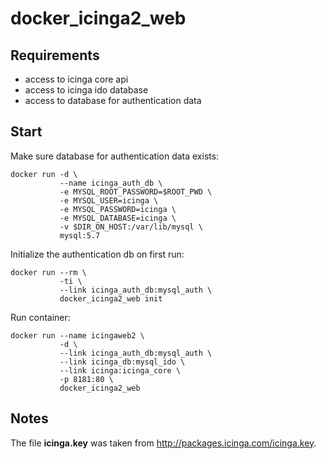 # docker_icinga2_web

## Requirements

 * access to icinga core api
 * access to icinga ido database
 * access to database for authentication data
 
## Start

Make sure database for authentication data exists:
```
docker run -d \
           --name icinga_auth_db \
           -e MYSQL_ROOT_PASSWORD=$ROOT_PWD \ 
           -e MYSQL_USER=icinga \ 
           -e MYSQL_PASSWORD=icinga \ 
           -e MYSQL_DATABASE=icinga \ 
           -v $DIR_ON_HOST:/var/lib/mysql \
           mysql:5.7
```

Initialize the authentication db on first run:
```
docker run --rm \
           -ti \ 
           --link icinga_auth_db:mysql_auth \
           docker_icinga2_web init
```

Run container:
```
docker run --name icingaweb2 \ 
           -d \
           --link icinga_auth_db:mysql_auth \
           --link icinga_db:mysql_ido \
           --link icinga:icinga_core \
           -p 8181:80 \ 
           docker_icinga2_web 
```

## Notes
The file **icinga.key** was taken from http://packages.icinga.com/icinga.key.